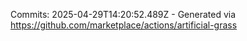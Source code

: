Commits: 2025-04-29T14:20:52.489Z - Generated via https://github.com/marketplace/actions/artificial-grass
<br>
